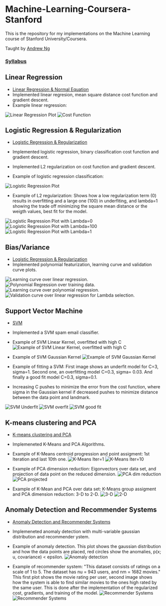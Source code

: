 # Machine-Learning-Coursera-Stanford

This is the repository for my implementations on the Machine Learning course of Stanford University/Coursera.

Taught by [Andrew Ng](http://www.andrewng.org/)

### [Syllabus](https://www.coursera.org/learn/machine-learning/home/welcome)

## Linear Regression 
* [Linear Regression & Normal Equation](https://github.com/AdalbertoCq/Machine-Learning-Coursera-Stanford/tree/master/Linear%20regression)
* Implemented linear regresion, mean square distance cost function and gradient descent.
* Example linear regression: 

![Linear Regression Plot](https://github.com/AdalbertoCq/Machine-Learning-Coursera-Stanford/blob/master/Linear%20regression/images/Linear_regression.png "Linear Regression Plot")
![Cost Function](https://github.com/AdalbertoCq/Machine-Learning-Coursera-Stanford/blob/master/Linear%20regression/images/Cost_function.png "Cost Function")


## Logistic Regression & Regularization
* [Logistic Regression & Regularization](https://github.com/AdalbertoCq/Machine-Learning-Coursera-Stanford/tree/master/Logistic%20Regression)
* Implemented logistic regression, binary classification cost function and gradient descent.
* Implemented L2 regularization on cost function and gradient descent.

* Example of logistic regression classification:

![Logistic Regression Plot](https://github.com/AdalbertoCq/Machine-Learning-Coursera-Stanford/blob/master/Logistic%20Regression/images/Logistic_regression.png "Logistic Regression Plot")

* Example of L2 regularization: Shows how a low regularization term (0) results in overfitting and a large one (100) in underfiting, and lambda=1 showing the trade off minimizing the square mean distance or the weigth values, best fit for the model.

![Logistic Regression Plot with Lambda=0](https://github.com/AdalbertoCq/Machine-Learning-Coursera-Stanford/blob/master/Logistic%20Regression/images/Logistic_regression_reg_lambda_0.png "Logistic Regression Plot with Lambda=0")
![Logistic Regression Plot with Lambda=100](https://github.com/AdalbertoCq/Machine-Learning-Coursera-Stanford/blob/master/Logistic%20Regression/images/Logistic_regression_reg_lambda_100.png "Logistic Regression Plot with Lambda=100")
![Logistic Regression Plot with Lambda=1](https://github.com/AdalbertoCq/Machine-Learning-Coursera-Stanford/blob/master/Logistic%20Regression/images/Logistic_regression_reg_lambda_1.png "Logistic Regression Plot with Lambda=1")

## Bias/Variance
* [Logistic Regression & Regularization](https://github.com/AdalbertoCq/Machine-Learning-Coursera-Stanford/tree/master/Regularized%20Linear%20Regression%20and%20Bias:Variance)
* Implemented polynomial featurization, learning curve and validation curve plots.

![Learning curve over linear regression.](https://github.com/AdalbertoCq/Machine-Learning-Coursera-Stanford/blob/master/Regularized%20Linear%20Regression%20and%20Bias:Variance/plots/linear_regression_learning_curve.png "Learning curve over linear regression")
![Polynomial Regression over training data.](https://github.com/AdalbertoCq/Machine-Learning-Coursera-Stanford/blob/master/Regularized%20Linear%20Regression%20and%20Bias:Variance/plots/polynomial_regression.png "Polynomial Regression")
![Learning curve over polynomial regression.](https://github.com/AdalbertoCq/Machine-Learning-Coursera-Stanford/blob/master/Regularized%20Linear%20Regression%20and%20Bias:Variance/plots/polynomial_regression_learning_curve.png "Polynomial Regression over training data.")
![Validation curve over linear regression for Lambda selection.](https://github.com/AdalbertoCq/Machine-Learning-Coursera-Stanford/blob/master/Regularized%20Linear%20Regression%20and%20Bias:Variance/plots/linear_regresion_lambda_selection.png "Validation curve over linear regression for Lambda selection.")

## Support Vector Machine
* [SVM](https://github.com/AdalbertoCq/Machine-Learning-Coursera-Stanford/tree/master/Support%20Vector%20Machine)
* Implemented a SVM spam email classifier.

* Example of SVM Linear Kernel, overfitted with high C
![Example of SVM Linear Kernel, overfitted with high C](https://github.com/AdalbertoCq/Machine-Learning-Coursera-Stanford/blob/master/Support%20Vector%20Machine/images/SVM_linear_kernel_high_C.png "Example of SVM Linear Kernel")
* Example of SVM Gaussian Kernel
![Example of SVM Gaussian Kernel](https://github.com/AdalbertoCq/Machine-Learning-Coursera-Stanford/blob/master/Support%20Vector%20Machine/images/SVM_gaussian_kernel.png "Example of SVM Gaussian Kernel")

* Example of fitting a SVM: First image shows an underfit model for C=3, sigma=1. Second one, an overfitting model C=0.3, sigma= 0.03. And finally a good fit model C=0.3, sigma=0.1.
* Increasing C pushes to minimize the error from the cost function, where sigma in the Gaussian kernel if decreased pushes to minimize distance between the data point and landmark.

![SVM Underfit](https://github.com/AdalbertoCq/Machine-Learning-Coursera-Stanford/blob/master/Support%20Vector%20Machine/images/SVM_spam_classifier_underfit_C3_sigma_1.png "SVM Underfit")
![SVM overfit](https://github.com/AdalbertoCq/Machine-Learning-Coursera-Stanford/blob/master/Support%20Vector%20Machine/images/SVM_spam_classifier_overfit_C0_3_sigma_0_03.png "SVM Overfit")
![SVM good fit](https://github.com/AdalbertoCq/Machine-Learning-Coursera-Stanford/blob/master/Support%20Vector%20Machine/images/SVM_spam_classifier_good_fit_C0_3_sigma_0_1.png "SVM good fit")


## K-means clustering and PCA
* [K-means clustering and PCA](https://github.com/AdalbertoCq/Machine-Learning-Coursera-Stanford/tree/master/K-means%20clustering%20and%20PCA)
* Implemeneted K-Means and PCA Algorithms.
* Example of K-Means centroid progression and point assigment: 1st Iteration and last 10th one.
![K-Means Iter=1](https://github.com/AdalbertoCq/Machine-Learning-Coursera-Stanford/blob/master/K-means%20clustering%20and%20PCA/plots/K-Means_example_iter1.png "K-Means Iter=1")
![K-Means Iter=10](https://github.com/AdalbertoCq/Machine-Learning-Coursera-Stanford/blob/master/K-means%20clustering%20and%20PCA/plots/K-Means_example_iter10.png "K-Means Iter=10")

* Example of PCA dimension reduction: Eigonvectors over data set, and projection of data point on the reduced dimension.
![PCA dim reduction](https://github.com/AdalbertoCq/Machine-Learning-Coursera-Stanford/blob/master/K-means%20clustering%20and%20PCA/plots/Eigonvectors%20over%20data%20set.png "PCA dim reduction")
![PCA projected](https://github.com/AdalbertoCq/Machine-Learning-Coursera-Stanford/blob/master/K-means%20clustering%20and%20PCA/plots/Projection%20over%20reduced%20dimension.png "PCA projected.")

* Example of K-Mean and PCA over data set: K-Means group assigment and PCA dimension reduction: 3-D to 2-D.
![3-D](https://github.com/AdalbertoCq/Machine-Learning-Coursera-Stanford/blob/master/K-means%20clustering%20and%20PCA/plots/K-Means%20over%203D%20data%20set.png "3-D")
![2-D](https://github.com/AdalbertoCq/Machine-Learning-Coursera-Stanford/blob/master/K-means%20clustering%20and%20PCA/plots/K-means%20data%20with%20PCA%20dim%20reduction.png "2-D")


## Anomaly Detection and Recommender Systems
* [Anomaly Detection and Recommender Systems](https://github.com/AdalbertoCq/Machine-Learning-Coursera-Stanford/tree/master/Anomaly%20Detection%20and%20Recomenders%20Systems)
* Implemeneted anomaly detection with multi-variable gaussian distribution and recommender ystem.

* Example of anomaly detection. This plot shows the gaussian distribution and how the data points are placed, red circles show the anomalies, p(x; u, covariance) < epsilon.
![Anomaly detection](https://github.com/AdalbertoCq/Machine-Learning-Coursera-Stanford/blob/master/Anomaly%20Detection%20and%20Recomenders%20Systems/plots/Mutlivariable%20gaussian%20distribution.png "Anomaly detection")

* Example of recommender system: "This dataset consists of ratings on a scale of 1 to 5. The dataset has nu = 943 users, and
nm = 1682 movies." This first plot shows the movie rating per user, second image shows how the system is able to find similar movies to the ones high rated by the same user. This is done after the implementation of the regularized cost, gradients, and training of the model.
![Recommender Systems](https://github.com/AdalbertoCq/Machine-Learning-Coursera-Stanford/blob/master/Anomaly%20Detection%20and%20Recomenders%20Systems/plots/Movie%20reviews%20space.png "Recommender Systems")
![Recommender Systems](https://github.com/AdalbertoCq/Machine-Learning-Coursera-Stanford/blob/master/Anomaly%20Detection%20and%20Recomenders%20Systems/plots/System%20recommedation.png "Recommender Systems")
